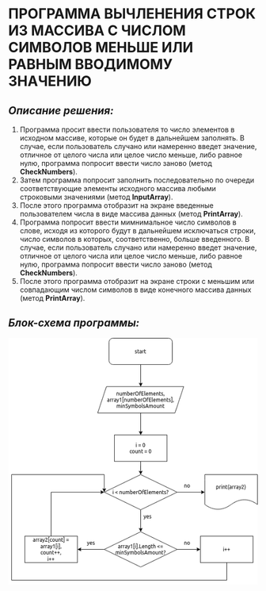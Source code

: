 # **ПРОГРАММА ВЫЧЛЕНЕНИЯ СТРОК ИЗ МАССИВА С ЧИСЛОМ СИМВОЛОВ МЕНЬШЕ ИЛИ РАВНЫМ ВВОДИМОМУ ЗНАЧЕНИЮ**
## __*Описание решения:*__
1. Программа просит ввести пользователя то число элементов в исходном массиве, которые он будет в дальнейшем заполнять. В случае, если пользователь случано или намеренно введет значение, отличное от целого числа или целое число меньше, либо равное нулю, программа попросит ввести число заново (метод **CheckNumbers**).
2. Затем программа попросит заполнить последовательно по очереди соответствующие элементы исходного массива любыми строковыми значениями (метод **InputArray**).
3. После этого программа отобразит на экране введенные пользователем числа в виде массива данных (метод **PrintArray**).
4. Программа попросит ввести мимнимальное число символов в слове, исходя из которого будут в дальнейшем исключаться строки, число символов в которых, соответственно, больше введенного. В случае, если пользователь случано или намеренно введет значение, отличное от целого числа или целое число меньше, либо равное нулю, программа попросит ввести число заново (метод **CheckNumbers**).
5. После этого программа отобразит на экране строки с меньшим или совпадающим числом символов в виде конечного массива данных (метод **PrintArray**).

## __*Блок-схема программы:*__
![Diagram](Diagram.png)